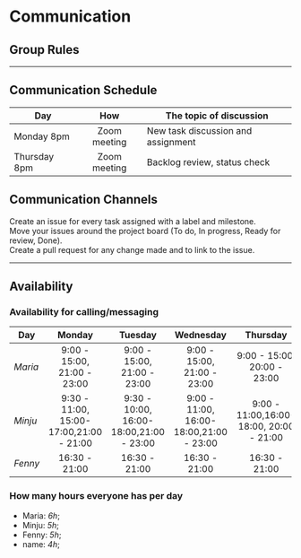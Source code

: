 # Communication

## Group Rules

<!-- any general rules you'd like to set for your group? -->

---

## Communication Schedule

| Day          |     How      | The topic of discussion            |
| ------------ | :----------: | ---------------------------------- |
| Monday 8pm   | Zoom meeting | New task discussion and assignment |
| Thursday 8pm | Zoom meeting | Backlog review, status check       |

## Communication Channels

Create an issue for every task assigned with a label and milestone.  
Move your issues around the project board (To do, In progress, Ready for review,
Done).  
Create a pull request for any change made and to link to the issue.

---

## Availability

### Availability for calling/messaging

| Day     |                 Monday                  |                 Tuesday                 |                Wednesday                |                Thursday                 |                 Friday                  |   Saturday    |    Sunday    |
| ------- | :-------------------------------------: | :-------------------------------------: | :-------------------------------------: | :-------------------------------------: | :-------------------------------------: | :-----------: | :----------: |
| _Maria_ |       9:00 - 15:00, 21:00 - 23:00       |       9:00 - 15:00, 21:00 - 23:00       |       9:00 - 15:00, 21:00 - 23:00       |       9:00 - 15:00, 20:00 - 23:00       |       9:00 - 15:00, 21:00 - 23:00       | not available | 20:00 -23:00 |
| _Minju_ | 9:30 - 11:00, 15:00-17:00,21:00 - 21:00 | 9:30 - 10:00, 16:00-18:00,21:00 - 23:00 | 9:00 - 11:00, 16:00-18:00,21:00 - 23:00 | 9:00 - 11:00,16:00-18:00, 20:00 - 21:00 | 9:00 - 11:00,16:00-18:00, 20:00 - 21:00 | not available | 20:00 -21:30 |
| _Fenny_ |              16:30 - 21:00              |              16:30 - 21:00              |              16:30 - 21:00              |              16:30 - 21:00              |              16:30 - 21:00              | 09:00 - 11:00 | 20:00 -22:00 |

### How many hours everyone has per day

- Maria: _6h_;
- Minju: _5h_;
- Fenny: _5h_;
- name: _4h_;

